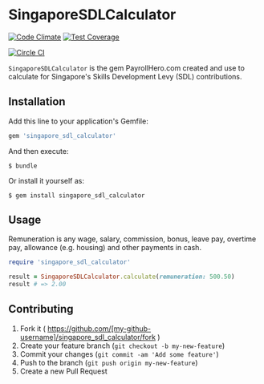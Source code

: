 # SingaporeSDLCalculator

[![Code Climate](https://codeclimate.com/repos/549259c669568035d2001b40/badges/ed0a64be8baa03d50974/gpa.svg)](https://codeclimate.com/repos/549259c669568035d2001b40/feed)
[![Test Coverage](https://codeclimate.com/repos/549259c669568035d2001b40/badges/ed0a64be8baa03d50974/coverage.svg)](https://codeclimate.com/repos/549259c669568035d2001b40/feed)

[![Circle CI](https://circleci.com/gh/payrollhero/singapore_sdl_calculator.svg?style=svg)](https://circleci.com/gh/payrollhero/singapore_sdl_calculator)

`SingaporeSDLCalculator` is the gem PayrollHero.com created and use to calculate for Singapore's Skills Development Levy (SDL) contributions.

## Installation

Add this line to your application's Gemfile:

```ruby
gem 'singapore_sdl_calculator'
```

And then execute:

    $ bundle

Or install it yourself as:

    $ gem install singapore_sdl_calculator

## Usage

Remuneration is any wage, salary, commission, bonus, leave pay, overtime pay, allowance (e.g. housing) and other payments in cash.

```ruby
require 'singapore_sdl_calculator'

result = SingaporeSDLCalculator.calculate(remuneration: 500.50)
result # => 2.00
```

## Contributing

1. Fork it ( https://github.com/[my-github-username]/singapore_sdl_calculator/fork )
2. Create your feature branch (`git checkout -b my-new-feature`)
3. Commit your changes (`git commit -am 'Add some feature'`)
4. Push to the branch (`git push origin my-new-feature`)
5. Create a new Pull Request
